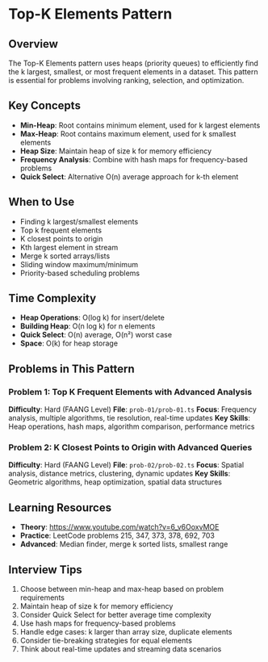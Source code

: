 # Top-K Elements Pattern

## Overview
The Top-K Elements pattern uses heaps (priority queues) to efficiently find the k largest, smallest, or most frequent elements in a dataset. This pattern is essential for problems involving ranking, selection, and optimization.

## Key Concepts
- **Min-Heap**: Root contains minimum element, used for k largest elements
- **Max-Heap**: Root contains maximum element, used for k smallest elements
- **Heap Size**: Maintain heap of size k for memory efficiency
- **Frequency Analysis**: Combine with hash maps for frequency-based problems
- **Quick Select**: Alternative O(n) average approach for k-th element

## When to Use
- Finding k largest/smallest elements
- Top k frequent elements
- K closest points to origin
- Kth largest element in stream
- Merge k sorted arrays/lists
- Sliding window maximum/minimum
- Priority-based scheduling problems

## Time Complexity
- **Heap Operations**: O(log k) for insert/delete
- **Building Heap**: O(n log k) for n elements
- **Quick Select**: O(n) average, O(n²) worst case
- **Space**: O(k) for heap storage

## Problems in This Pattern

### Problem 1: Top K Frequent Elements with Advanced Analysis
**Difficulty**: Hard (FAANG Level)
**File**: `prob-01/prob-01.ts`
**Focus**: Frequency analysis, multiple algorithms, tie resolution, real-time updates
**Key Skills**: Heap operations, hash maps, algorithm comparison, performance metrics

### Problem 2: K Closest Points to Origin with Advanced Queries
**Difficulty**: Hard (FAANG Level)
**File**: `prob-02/prob-02.ts`
**Focus**: Spatial analysis, distance metrics, clustering, dynamic updates
**Key Skills**: Geometric algorithms, heap optimization, spatial data structures

## Learning Resources
- **Theory**: https://www.youtube.com/watch?v=6_v6OoxvMOE
- **Practice**: LeetCode problems 215, 347, 373, 378, 692, 703
- **Advanced**: Median finder, merge k sorted lists, smallest range

## Interview Tips
1. Choose between min-heap and max-heap based on problem requirements
2. Maintain heap of size k for memory efficiency
3. Consider Quick Select for better average time complexity
4. Use hash maps for frequency-based problems
5. Handle edge cases: k larger than array size, duplicate elements
6. Consider tie-breaking strategies for equal elements
7. Think about real-time updates and streaming data scenarios
